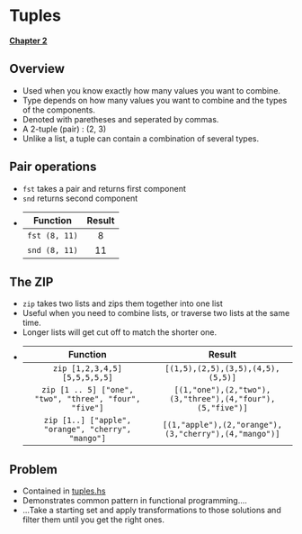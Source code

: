 # Tuples
**[Chapter 2](http://learnyouahaskell.com/starting-out)**

## **Overview**
+ Used when you know exactly how many values you want to combine.
+ Type depends on how many values you want to combine and the types of the components.
+ Denoted with paretheses and seperated by commas.
+ A 2-tuple (pair) : (2, 3)
+ Unlike a list, a tuple can contain a combination of several types.

## **Pair operations**
+ `fst` takes a pair and returns first component
+ `snd` returns second component
+ Function | Result
  :---: | :---:
  `fst (8, 11)` | 8
  `snd (8, 11)` | 11

## **The ZIP**
+ `zip` takes two lists and zips them together into one list
+ Useful when you need to combine lists, or traverse two lists at the same time.
+ Longer lists will get cut off to match the shorter one.
+ Function | Result
  :---: | :---:
  `zip [1,2,3,4,5] [5,5,5,5,5]` | `[(1,5),(2,5),(3,5),(4,5),(5,5)]`
  `zip [1 .. 5] ["one", "two", "three", "four", "five"]` | `[(1,"one"),(2,"two"),(3,"three"),(4,"four"),(5,"five")]`
  `zip [1..] ["apple", "orange", "cherry", "mango"]` | `[(1,"apple"),(2,"orange"),(3,"cherry"),(4,"mango")]`

## Problem
+ Contained in [tuples.hs](https://github.com/rvailnaveed/haskell/blob/master/tuples.hs)
+ Demonstrates common pattern in functional programming....
+ ...Take a starting set and apply transformations to those solutions and filter them until you get the right ones.